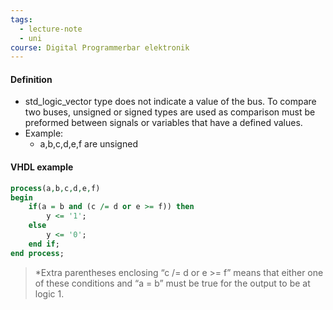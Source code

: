 ```yaml
---
tags:
  - lecture-note
  - uni
course: Digital Programmerbar elektronik
---
```

#### Definition
* std_logic_vector type does not indicate a value of the bus. To compare two buses, unsigned or signed types are used as comparison must be preformed between signals or variables that have a defined values.
* Example:
	* a,b,c,d,e,f are unsigned

#### VHDL example
```vhdl
process(a,b,c,d,e,f)
begin
	if(a = b and (c /= d or e >= f)) then
		y <= '1';
	else
		y <= '0';
	end if;
end process;
```
> *Extra parentheses enclosing “c /= d or e >= f” means that either one of these conditions and “a = b” must be true for the output to be at logic 1.